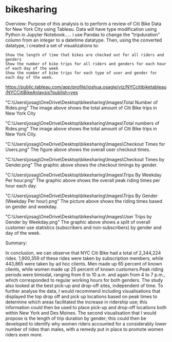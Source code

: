 # bikesharing
Overview:
Purpose of this analysis is to perform a review of Citi Bike Data for New York City using Tableau. Data will have type modification using Python in Jupyter Notebook..... i use Pandas to change the "tripduration" column from an integer to a datetime datatype. Then, using the converted datatype, i created a set of visualizations to:
    
    Show the length of time that bikes are checked out for all riders and genders
    Show the number of bike trips for all riders and genders for each hour of each day of the week
    Show the number of bike trips for each type of user and gender for each day of the week.

https://public.tableau.com/app/profile/joshua.osagie/viz/NYCcitibiketableau/NYCCitiBikeAnlaysis?publish=yes

"C:\Users\josag\OneDrive\Desktop\bikesharing\Images\Total Number of Rides.png"
The image above shows the total amount of Citi Bike trips in New York City

"C:\Users\josag\OneDrive\Desktop\bikesharing\Images\Total numbers of Rides.png"
The image above shows the total amount of Citi Bike trips in New York City.

"C:\Users\josag\OneDrive\Desktop\bikesharing\Images\Checkout Times for Users.png"
The figure above shows the overall user checkout times.

"C:\Users\josag\OneDrive\Desktop\bikesharing\Images\Checkout Times by Gender.png"
The graphic above shows the checkout timings by gender.


"C:\Users\josag\OneDrive\Desktop\bikesharing\Images\Trips By Weekday Per hour.png"
The graphic above shows the overall peak riding times per hour each day.

"C:\Users\josag\OneDrive\Desktop\bikesharing\Images\Trips By Gender (Weekday Per hour).png"
The picture above shows the riding times based on gender and weekday.

"C:\Users\josag\OneDrive\Desktop\bikesharing\Images\User Trips by Gender by Weekday.png"
The graphic above shows a split of overall customer use statistics (subscribers and non-subscribers) by gender and day of the week.


Summary:

In conclusion, we can observe that NYC Citi Bike had a total of 2,344,224 rides. 1,900,359 of these rides were taken by subscription members, while 443,865 were taken by ad hoc clients. Men made up 65 percent of known clients, while women made up 25 percent of known customers.Peak riding periods were bimodal, ranging from 6 to 10 a.m. and again from 4 to 7 p.m., which corresponded to regular working hours for both genders. The study also looked at the best pick-up and drop-off sites, independent of time. To further analyse the data, I would recommend including visualisations that displayed the top drop off and pick up locations based on peak times to determine which areas facilitated the increase in ridership use; this information could then be used to place pick-up and drop-off locations both within New York and Des Moines. The second visualisation that I would propose is the length of trip duration by gender; this could then be developed to identify why women riders accounted for a considerably lower number of rides than males, with a remedy put in place to promote women riders even more.
